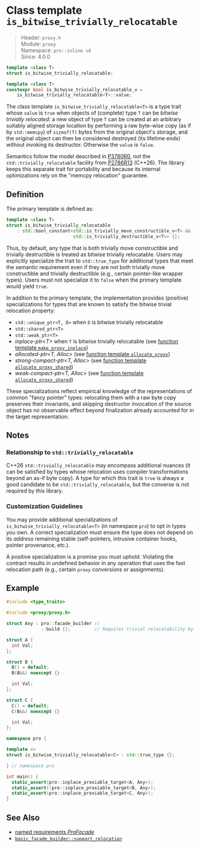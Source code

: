 # Class template `is_bitwise_trivially_relocatable`

> Header: `proxy.h`  
> Module: `proxy`  
> Namespace: `pro::inline v4`  
> Since: 4.0.0

```cpp
template <class T>
struct is_bitwise_trivially_relocatable;

template <class T>
constexpr bool is_bitwise_trivially_relocatable_v =
    is_bitwise_trivially_relocatable<T>::value;
```

The class template `is_bitwise_trivially_relocatable<T>` is a type trait whose `value` is `true` when objects of (complete) type `T` can be *bitwise trivially relocated*: a new object of type `T` can be created at an arbitrary suitably aligned storage location by performing a raw byte-wise copy (as if by `std::memcpy`) of `sizeof(T)` bytes from the original object's storage, and the original object can then be considered destroyed (its lifetime ends) without invoking its destructor. Otherwise the `value` is `false`.

Semantics follow the model described in [P3780R0](https://www.open-std.org/jtc1/sc22/wg21/docs/papers/2025/p3780r0.html), not the `std::trivially_relocatable` facility from [P2786R13](https://www.open-std.org/jtc1/sc22/wg21/docs/papers/2025/p2786r13.html) (C++26). The library keeps this separate trait for portability and because its internal optimizations rely on the "memcpy relocation" guarantee.

## Definition

The primary template is defined as:

```cpp
template <class T>
struct is_bitwise_trivially_relocatable
    : std::bool_constant<std::is_trivially_move_constructible_v<T> &&
                         std::is_trivially_destructible_v<T>> {};
```

Thus, by default, any type that is both trivially move constructible and trivially destructible is treated as bitwise trivially relocatable. Users may explicitly specialize the trait to `std::true_type` for additional types that meet the semantic requirement even if they are not both trivially move constructible and trivially destructible (e.g., certain pointer-like wrapper types). Users must not specialize it to `false` when the primary template would yield `true`.

In addition to the primary template, the implementation provides (positive) specializations for types that are known to satisfy the bitwise trivial relocation property:

- `std::unique_ptr<T, D>` when `D` is bitwise trivially relocatable
- `std::shared_ptr<T>`
- `std::weak_ptr<T>`
- *inplace-ptr&lt;T&gt;* when `T` is bitwise trivially relocatable (see [function template `make_proxy_inplace`](make_proxy_inplace.md))
- *allocated-ptr&lt;T, Alloc&gt;* (see [function template `allocate_proxy`](allocate_proxy.md))
- *strong-compact-ptr&lt;T, Alloc&gt;* (see [function template `allocate_proxy_shared`](allocate_proxy_shared.md))
- *weak-compact-ptr&lt;T, Alloc&gt;* (see [function template `allocate_proxy_shared`](allocate_proxy_shared.md))

These specializations reflect empirical knowledge of the representations of common "fancy pointer" types: relocating them with a raw byte copy preserves their invariants, and skipping destructor invocation of the source object has no observable effect beyond finalization already accounted for in the target representation.

## Notes

### Relationship to `std::trivially_relocatable`

C++26 `std::trivially_relocatable` may encompass additional nuances (it can be satisfied by types whose relocation uses compiler transformations beyond an as-if byte copy). A type for which this trait is `true` is always a good candidate to be `std::trivially_relocatable`, but the converse is not required by this library.

### Customization Guidelines

You may provide additional specializations of `is_bitwise_trivially_relocatable<T>` (in namespace `pro`) to opt in types you own. A correct specialization must ensure the type does not depend on its *address* remaining stable (self-pointers, intrusive container hooks, pointer provenance, etc.).

A positive specialization is a promise you must uphold. Violating the contract results in undefined behavior in any operation that uses the fast relocation path (e.g., certain `proxy` conversions or assignments).

## Example

```cpp
#include <type_traits>

#include <proxy/proxy.h>

struct Any : pro::facade_builder //
             ::build {};         // Requires trivial relocatability by default

struct A {
  int Val;
};

struct B {
  B() = default;
  B(B&&) noexcept {}

  int Val;
};

struct C {
  C() = default;
  C(B&&) noexcept {}

  int Val;
};

namespace pro {

template <>
struct is_bitwise_trivially_relocatable<C> : std::true_type {};

} // namespace pro

int main() {
  static_assert(pro::inplace_proxiable_target<A, Any>);
  static_assert(!pro::inplace_proxiable_target<B, Any>);
  static_assert(pro::inplace_proxiable_target<C, Any>);
}
```

## See Also

- [named requirements *ProFacade*](ProFacade.md)
- [`basic_facade_builder::support_relocation`](basic_facade_builder/support_relocation.md)

